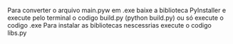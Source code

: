 Para converter o arquivo main.pyw em .exe baixe a biblioteca PyInstaller e execute pelo terminal o codigo build.py (python build.py) ou só execute o codigo .exe
Para instalar as bibliotecas nescessrias execute o codigo libs.py